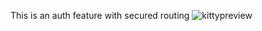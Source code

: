 This is an auth feature with secured routing
![kittypreview](https://user-images.githubusercontent.com/95955095/198991404-c8eff2c6-14b1-42c6-bc2f-6d0b00e38a29.gif)
